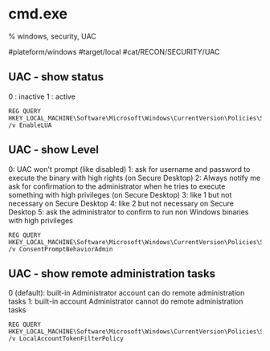 # cmd.exe
% windows, security, UAC

#plateform/windows #target/local #cat/RECON/SECURITY/UAC


## UAC - show status
0 : inactive
1 : active
```
REG QUERY HKEY_LOCAL_MACHINE\Software\Microsoft\Windows\CurrentVersion\Policies\System\ /v EnableLUA
```

## UAC - show Level
0: UAC won't prompt (like disabled)
1: ask for username and password to execute the binary with high rights (on Secure Desktop)
2: Always notify me ask for confirmation to the administrator when he tries to execute something with high privileges (on Secure Desktop)
3: like 1 but not necessary on Secure Desktop
4: like 2 but not necessary on Secure Desktop
5: ask the administrator to confirm to run non Windows binaries with high privileges
```
REG QUERY HKEY_LOCAL_MACHINE\Software\Microsoft\Windows\CurrentVersion\Policies\System\ /v ConsentPromptBehaviorAdmin
```

## UAC - show remote administration tasks
0 (default): built-in Administrator account can do remote administration tasks
1: built-in account Administrator cannot do remote administration tasks
```
REG QUERY HKEY_LOCAL_MACHINE\Software\Microsoft\Windows\CurrentVersion\Policies\System\ /v LocalAccountTokenFilterPolicy
```



